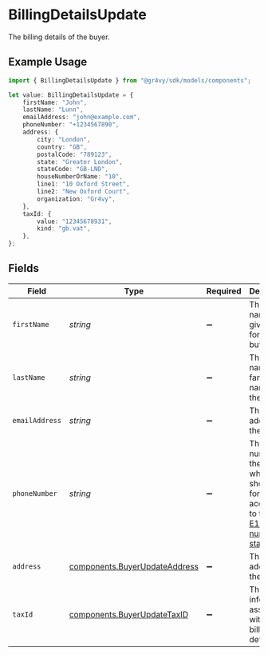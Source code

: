 # BillingDetailsUpdate

The billing details of the buyer.

## Example Usage

```typescript
import { BillingDetailsUpdate } from "@gr4vy/sdk/models/components";

let value: BillingDetailsUpdate = {
    firstName: "John",
    lastName: "Lunn",
    emailAddress: "john@example.com",
    phoneNumber: "+1234567890",
    address: {
        city: "London",
        country: "GB",
        postalCode: "789123",
        state: "Greater London",
        stateCode: "GB-LND",
        houseNumberOrName: "10",
        line1: "10 Oxford Street",
        line2: "New Oxford Court",
        organization: "Gr4vy",
    },
    taxId: {
        value: "12345678931",
        kind: "gb.vat",
    },
};
```

## Fields

| Field                                                                                                                                             | Type                                                                                                                                              | Required                                                                                                                                          | Description                                                                                                                                       | Example                                                                                                                                           |
| ------------------------------------------------------------------------------------------------------------------------------------------------- | ------------------------------------------------------------------------------------------------------------------------------------------------- | ------------------------------------------------------------------------------------------------------------------------------------------------- | ------------------------------------------------------------------------------------------------------------------------------------------------- | ------------------------------------------------------------------------------------------------------------------------------------------------- |
| `firstName`                                                                                                                                       | *string*                                                                                                                                          | :heavy_minus_sign:                                                                                                                                | The first name(s) or given name for the buyer.                                                                                                    | John                                                                                                                                              |
| `lastName`                                                                                                                                        | *string*                                                                                                                                          | :heavy_minus_sign:                                                                                                                                | The last name, or family name, of the buyer.                                                                                                      | Lunn                                                                                                                                              |
| `emailAddress`                                                                                                                                    | *string*                                                                                                                                          | :heavy_minus_sign:                                                                                                                                | The email address for the buyer.                                                                                                                  | john@example.com                                                                                                                                  |
| `phoneNumber`                                                                                                                                     | *string*                                                                                                                                          | :heavy_minus_sign:                                                                                                                                | The phone number for the buyer which should be formatted according to the<br/>[E164 number standard](https://www.twilio.com/docs/glossary/what-e164). | +1234567890                                                                                                                                       |
| `address`                                                                                                                                         | [components.BuyerUpdateAddress](../../models/components/buyerupdateaddress.md)                                                                    | :heavy_minus_sign:                                                                                                                                | The billing address for the buyer.                                                                                                                |                                                                                                                                                   |
| `taxId`                                                                                                                                           | [components.BuyerUpdateTaxID](../../models/components/buyerupdatetaxid.md)                                                                        | :heavy_minus_sign:                                                                                                                                | The tax ID information associated with the billing details.                                                                                       |                                                                                                                                                   |
